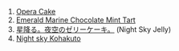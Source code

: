 1. [Opera Cake](https://www.youtube.com/watch?v=cDGVbQ1Jkl0)
2. [Emerald Marine Chocolate Mint Tart](https://www.youtube.com/watch?v=TXXjeIF7M7I)
3. [星降る。夜空のゼリーケーキ。](https://www.youtube.com/watch?v=YHwzPIJh5FM) (Night Sky Jelly)
4. [Night sky Kohakuto](https://www.youtube.com/watch?v=cDGVbQ1Jkl0)